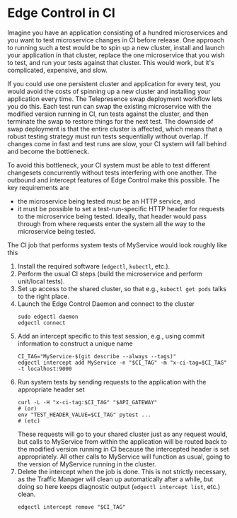 # Edge Control in CI

Imagine you have an application consisting of a hundred microservices and you want to test microservice changes in CI before release. One approach to running such a test would be to spin up a new cluster, install and launch your application in that cluster, replace the one microservice that you wish to test, and run your tests against that cluster. This would work, but it's complicated, expensive, and slow.

If you could use one persistent cluster and application for every test, you would avoid the costs of spinning up a new cluster and installing your application every time. The Telepresence swap deployment workflow lets you do this. Each test run can swap the existing microservice with the modified version running in CI, run tests against the cluster, and then terminate the swap to restore things for the next test. The downside of swap deployment is that the entire cluster is affected, which means that a robust testing strategy must run tests sequentially without overlap. If changes come in fast and test runs are slow, your CI system will fall behind and become the bottleneck.

To avoid this bottleneck, your CI system must be able to test different changesets concurrently without tests interfering with one another. The outbound and intercept features of Edge Control make this possible. The key requirements are

- the microservice being tested must be an HTTP service, and
- it must be possible to set a test-run-specific HTTP header for requests to the microservice being tested. Ideally, that header would pass through from where requests enter the system all the way to the microservice being tested.

The CI job that performs system tests of MyService would look roughly like this

1. Install the required software (`edgectl`, `kubectl`, etc.).
2. Perform the usual CI steps (build the microservice and perform unit/local tests).
3. Set up access to the shared cluster, so that e.g., `kubectl get pods` talks to the right place.
4. Launch the Edge Control Daemon and connect to the cluster
   ```console
   sudo edgectl daemon
   edgectl connect
   ```
5. Add an intercept specific to this test session, e.g., using commit information to construct a unique name
   ```console
   CI_TAG="MyService-$(git describe --always --tags)"
   edgectl intercept add MyService -n "$CI_TAG" -m "x-ci-tag=$CI_TAG" -t localhost:9000
   ```
6. Run system tests by sending requests to the application with the appropriate header set
   ```console
   curl -L -H "x-ci-tag:$CI_TAG" "$API_GATEWAY"
   # (or)
   env "TEST_HEADER_VALUE=$CI_TAG" pytest ...
   # (etc)
   ```
   These requests will go to your shared cluster just as any request would, but calls to MyService from within the application will be routed back to the modified version running in CI because the intercepted header is set appropriately. All other calls to MyService will function as usual, going to the version of MyService running in the cluster.
7. Delete the intercept when the job is done. This is not strictly necessary, as the Traffic Manager will clean up automatically after a while, but doing so here keeps diagnostic output (`edgectl intercept list`, etc.) clean.
   ```console
   edgectl intercept remove "$CI_TAG"
   ```
